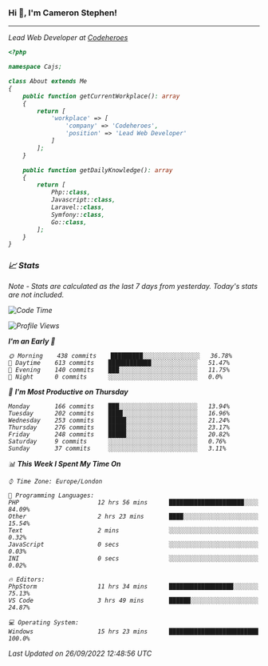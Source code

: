 ### Hi 👋, I'm Cameron Stephen!
<hr>
<p><em>Lead Web Developer at <a href="https://codeheroes.co.uk">Codeheroes</a></p>


```php
<?php

namespace Cajs;

class About extends Me
{
    public function getCurrentWorkplace(): array
    {
        return [
            'workplace' => [
                'company' => 'Codeheroes',
                'position' => 'Lead Web Developer'
            ]
        ];
    }

    public function getDailyKnowledge(): array
    {
        return [
            Php::class,
            Javascript::class,
            Laravel::class,
            Symfony::class,
            Go::class,
        ];
    }
}
```

### 📈 Stats
<p><em>Note - Stats are calculated as the last 7 days from yesterday. Today's stats are not included.</em></p>


<!--START_SECTION:waka-->
![Code Time](http://img.shields.io/badge/Code%20Time-3%2C135%20hrs%2041%20mins-blue)

![Profile Views](http://img.shields.io/badge/Profile%20Views-0-blue)

**I'm an Early 🐤** 

```text
🌞 Morning    438 commits    █████████░░░░░░░░░░░░░░░░   36.78% 
🌆 Daytime    613 commits    ████████████░░░░░░░░░░░░░   51.47% 
🌃 Evening    140 commits    ███░░░░░░░░░░░░░░░░░░░░░░   11.75% 
🌙 Night      0 commits      ░░░░░░░░░░░░░░░░░░░░░░░░░   0.0%

```
📅 **I'm Most Productive on Thursday** 

```text
Monday       166 commits    ███░░░░░░░░░░░░░░░░░░░░░░   13.94% 
Tuesday      202 commits    ████░░░░░░░░░░░░░░░░░░░░░   16.96% 
Wednesday    253 commits    █████░░░░░░░░░░░░░░░░░░░░   21.24% 
Thursday     276 commits    █████░░░░░░░░░░░░░░░░░░░░   23.17% 
Friday       248 commits    █████░░░░░░░░░░░░░░░░░░░░   20.82% 
Saturday     9 commits      ░░░░░░░░░░░░░░░░░░░░░░░░░   0.76% 
Sunday       37 commits     ░░░░░░░░░░░░░░░░░░░░░░░░░   3.11%

```


📊 **This Week I Spent My Time On** 

```text
⌚︎ Time Zone: Europe/London

💬 Programming Languages: 
PHP                      12 hrs 56 mins      █████████████████████░░░░   84.09% 
Other                    2 hrs 23 mins       ████░░░░░░░░░░░░░░░░░░░░░   15.54% 
Text                     2 mins              ░░░░░░░░░░░░░░░░░░░░░░░░░   0.32% 
JavaScript               0 secs              ░░░░░░░░░░░░░░░░░░░░░░░░░   0.03% 
INI                      0 secs              ░░░░░░░░░░░░░░░░░░░░░░░░░   0.02%

🔥 Editors: 
PhpStorm                 11 hrs 34 mins      ██████████████████░░░░░░░   75.13% 
VS Code                  3 hrs 49 mins       ██████░░░░░░░░░░░░░░░░░░░   24.87%

💻 Operating System: 
Windows                  15 hrs 23 mins      █████████████████████████   100.0%

```


 Last Updated on 26/09/2022 12:48:56 UTC
<!--END_SECTION:waka-->
